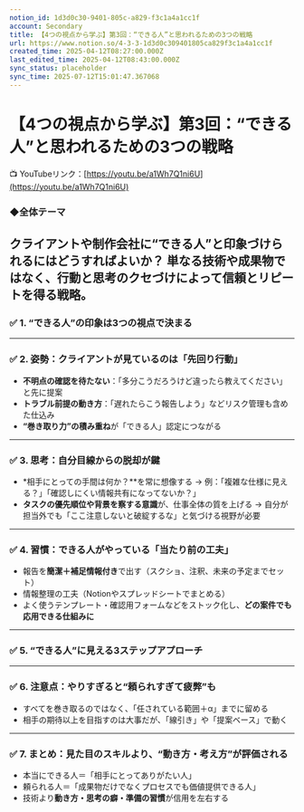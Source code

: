 ```yaml
---
notion_id: 1d3d0c30-9401-805c-a829-f3c1a4a1cc1f
account: Secondary
title: 【4つの視点から学ぶ】第3回：“できる人”と思われるための3つの戦略
url: https://www.notion.so/4-3-3-1d3d0c309401805ca829f3c1a4a1cc1f
created_time: 2025-04-12T08:27:00.000Z
last_edited_time: 2025-04-12T08:43:00.000Z
sync_status: placeholder
sync_time: 2025-07-12T15:01:47.367068
---
```

# 【4つの視点から学ぶ】第3回：“できる人”と思われるための3つの戦略

📺 YouTubeリンク：[https://youtu.be/a1Wh7Q1ni6U](https://youtu.be/a1Wh7Q1ni6U)
### ◆全体テーマ
**クライアントや制作会社に“できる人”と印象づけられるにはどうすればよいか？**
単なる技術や成果物ではなく、**行動と思考のクセづけ**によって信頼とリピートを得る戦略。
---
### ✅ 1. “できる人”の印象は3つの視点で決まる
---
### ✅ 2. 姿勢：クライアントが見ているのは「先回り行動」
- **不明点の確認を待たない**：「多分こうだろうけど違ったら教えてください」と先に提案
- **トラブル前提の動き方**：「遅れたらこう報告しよう」などリスク管理も含めた仕込み
- **“巻き取り力”の積み重ね**が「できる人」認定につながる
---
### ✅ 3. 思考：自分目線からの脱却が鍵
- *相手にとっての手間は何か？**を常に想像する
  → 例：「複雑な仕様に見える？」「確認しにくい情報共有になってないか？」
- **タスクの優先順位や背景を察する意識**が、仕事全体の質を上げる
  → 自分が担当外でも「ここ注意しないと破綻するな」と気づける視野が必要
---
### ✅ 4. 習慣：できる人がやっている「当たり前の工夫」
- 報告を**簡潔＋補足情報付き**で出す（スクショ、注釈、未来の予定までセット）
- 情報整理の工夫（Notionやスプレッドシートでまとめる）
- よく使うテンプレート・確認用フォームなどをストック化し、**どの案件でも応用できる仕組みに**
---
### ✅ 5. “できる人”に見える3ステップアプローチ
---
### ✅ 6. 注意点：やりすぎると“頼られすぎて疲弊”も
- すべてを巻き取るのではなく、「任されている範囲＋α」までに留める
- 相手の期待以上を目指すのは大事だが、「線引き」や「提案ベース」で動く
---
### ✅ 7. まとめ：見た目のスキルより、“動き方・考え方”が評価される
- 本当にできる人＝「相手にとってありがたい人」
- 頼られる人＝「成果物だけでなくプロセスでも価値提供できる人」
- 技術より**動き方・思考の癖・準備の習慣**が信用を左右する